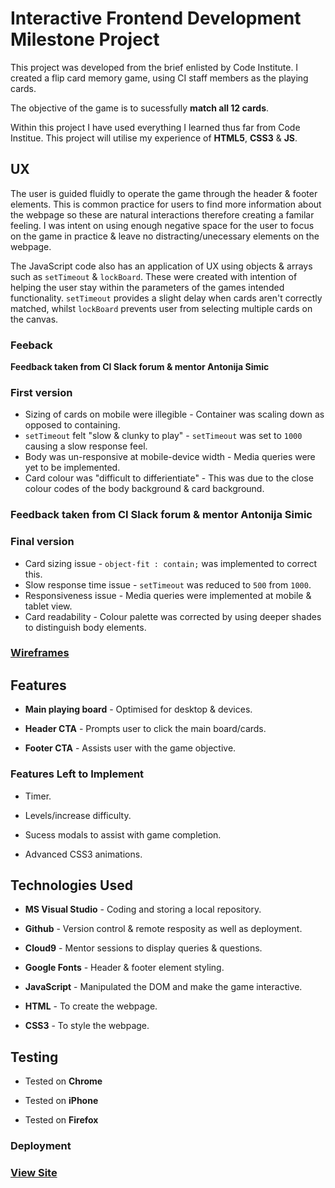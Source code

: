 # Interactive Frontend Development Milestone Project

This project was developed from the brief enlisted by Code Institute. I created a flip card memory game, using CI staff members as the playing cards.

The objective of the game is to sucessfully **match all 12 cards**.

Within this project I have used everything I learned thus far from Code Institue.
This project will utilise my experience of **HTML5**, **CSS3** & **JS**.

## UX

The user is guided fluidly to operate the game through the header & footer elements. This is common practice for users to find more information about the webpage so these are natural interactions therefore creating a familar feeling. I was intent on using enough negative space for the user to focus on the game in practice & leave no distracting/unecessary elements on the webpage.

The JavaScript code also has an application of UX using objects & arrays such as ```setTimeout``` & ```lockBoard```. These were created with intention of helping the user stay within the parameters of the games intended functionality. ```setTimeout``` provides a slight delay when cards aren't correctly matched, whilst ```lockBoard``` prevents user from selecting multiple cards on the canvas.

### Feeback
**Feedback taken from CI Slack forum & mentor Antonija Simic**

### First version

* Sizing of cards on mobile were illegible - Container was scaling down as opposed to containing.
* ```setTimeout``` felt "slow & clunky to play" - ```setTimeout``` was set to ```1000``` causing a slow response feel.
* Body was un-responsive at mobile-device width - Media queries were yet to be implemented.
* Card colour was "difficult to differientiate" - This was due to the close colour codes of the body background & card background.

### **Feedback taken from CI Slack forum & mentor Antonija Simic**

### Final version
* Card sizing issue - ```object-fit : contain;``` was implemented to correct this.
* Slow response time issue - ```setTimeout``` was reduced to ```500``` from ```1000```.
* Responsiveness issue - Media queries were implemented at mobile & tablet view.
* Card readability - Colour palette was corrected by using deeper shades to distinguish body elements.

### [Wireframes](https://www.figma.com/file/019CbRh9rL3j3STQzXtMKjHj/Interactive-frontend-Memory-game-wireframes?node-id=0%3A1)

## Features 

* **Main playing board** - Optimised for desktop & devices. 

* **Header CTA** - Prompts user to click the main board/cards.

* **Footer CTA** - Assists user with the game objective.

### Features Left to Implement 

* Timer.

* Levels/increase difficulty.

* Sucess modals to assist with game completion.

* Advanced CSS3 animations.

## Technologies Used

* **MS Visual Studio** - Coding and storing a local repository. 

* **Github** - Version control & remote resposity as well as deployment. 

* **Cloud9** - Mentor sessions to display queries & questions.

* **Google Fonts** - Header & footer element styling.

* **JavaScript** - Manipulated the DOM and make the game interactive.

* **HTML** - To create the webpage.

* **CSS3** - To style the webpage.

## Testing

* Tested on **Chrome**

* Tested on **iPhone**

* Tested on **Firefox**

### Deployment

### [View Site](https://elh0.github.io/Interactive-Frontend-Development-Milestone-Project/)
